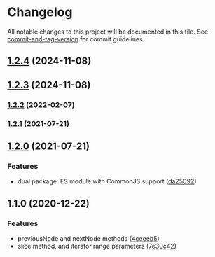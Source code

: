 # Changelog

All notable changes to this project will be documented in this file. See [commit-and-tag-version](https://github.com/absolute-version/commit-and-tag-version) for commit guidelines.

## [1.2.4](https://github.com/toolbuilder/list/compare/v1.2.3...v1.2.4) (2024-11-08)

## [1.2.3](https://github.com/toolbuilder/list/compare/v1.2.2...v1.2.3) (2024-11-08)

### [1.2.2](https://github.com/toolbuilder/list/compare/v1.2.1...v1.2.2) (2022-02-07)

### [1.2.1](https://github.com/toolbuilder/list/compare/v1.2.0...v1.2.1) (2021-07-21)

## [1.2.0](https://github.com/toolbuilder/list/compare/v1.1.0...v1.2.0) (2021-07-21)


### Features

* dual package: ES module with CommonJS support ([da25092](https://github.com/toolbuilder/list/commit/da25092a4fc6e00126efd2a60fcb953c47dd20ac))

## 1.1.0 (2020-12-22)


### Features

* previousNode and nextNode methods ([4ceeeb5](https://github.com/toolbuilder/list/commit/4ceeeb5a84238064d78b1a0f5950bfd78660c11d))
* slice method, and iterator range parameters ([7e30c42](https://github.com/toolbuilder/list/commit/7e30c421e4869cc49a3440e2f6c91003f1f7448a))
